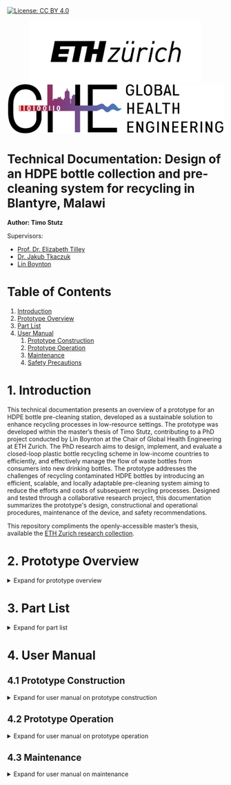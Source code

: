<!-- badges: start -->

[![License: CC BY
4.0](https://img.shields.io/badge/License-CC_BY_4.0-lightgrey.svg)](https://creativecommons.org/licenses/by/4.0/)

<!-- badges: end -->

<p align="middle"> 
<img src="/media/doc_figures/ETH_logo.png" width=400>
<br>
<img src="/media/doc_figures/GHE_logo.png" width=500>
</p>

<h1> Technical Documentation: Design of an HDPE bottle collection and pre-cleaning system for recycling in Blantyre, Malawi </h1>

<b>Author: Timo Stutz</b>

Supervisors: 
- [Prof. Dr. Elizabeth Tilley](https://orcid.org/0000-0002-2095-9724)
- [Dr. Jakub Tkaczuk](https://orcid.org/0000-0001-7997-9423)
- [Lin Boynton](https://orcid.org/0000-0002-9944-3834)

<h1>Table of Contents</h1>

1. [Introduction](#1-introduction)
2. [Prototype Overview](#2-prototype-overview)
3. [Part List](#3-part-list)
4. [User Manual](#4-user-manual)
	1. [Prototype Construction](#41-prototype-construction)
	2. [Prototype Operation](#42-prototype-operation)
	3. [Maintenance](#43-maintenance)
	4. [Safety Precautions](#44-safety-precautions)

# 1. Introduction

This technical documentation presents an overview of a prototype for an HDPE bottle pre-cleaning station, developed as a sustainable solution to enhance recycling processes in low-resource settings. The prototype was developed within the master’s thesis of Timo Stutz, contributing to a PhD project conducted by Lin Boynton at the Chair of Global Health Engineering at ETH Zurich. The PhD research aims to design, implement, and evaluate a closed-loop plastic bottle recycling scheme in low-income countries to efficiently, and effectively manage the flow of waste bottles from consumers into new drinking bottles. The prototype addresses the challenges of recycling contaminated HDPE bottles by introducing an efficient, scalable, and locally adaptable pre-cleaning system aiming to reduce the efforts and costs of subsequent recycling processes. Designed and tested through a collaborative research project, this documentation summarizes the prototype's design, constructional and operational procedures, maintenance of the device, and safety recommendations.

This repository compliments the openly-accessible master’s thesis, available the [ETH Zurich research collection](https://doi.org/10.3929/ethz-b-000658745).

# 2. Prototype Overview

<details>

<summary>Expand for prototype overview</summary>


The pre-cleaning station was mainly developed to address cleanliness requirements of collected HDPE bottles before they undergo recycling. This prototype is segmented into distinct modules, each designed to fulfill a specific function in the pre-cleaning process. Figure 1 shows the CAD drawing of the complete prototype and its different modules. In Figure 2, the complete assembly of the physical prototype is depicted. Finally, Figure 3 shows a focussed view on the inflation and cleaning interface. Below is a summary of each module and its function within the prototype:

1. **Inflation Module:** This module is responsible for restoring crushed or deformed bottles to their original shape, making them easier to clean and process. By applying controlled pressure, the inflation module ensures that bottles regain a uniform shape for efficient cleaning.

2. **Cleaning Module:** Equipped with mechanisms for both internal and external cleaning, this module utilizes water jets and brushes to remove organic contaminants from the bottles

3. **Water Module:** This module provides the necessary water supply for the cleaning process. It includes a manual pump system that generates water pressure without the need for electricity, highlighting the prototype's adaptability to low-resource settings. As water is pumped into the closed loop system, the pressure of the air trapped inside the tank rises and thus, exerts pressure on the water within the pipes. This pressurized water can then be accessed by the cleaning module.

4. **Stacking Module:** After the bottles are cleaned, the stacking module allows to organize them into manageable stacks for easy transportation and further processing. This is realized with help of a cutting tool and a metal pole which is used as a transport unit for cut bottles.

<img src="/media/doc_figures/complete_assembly.png">
<p align="center"> 
Figure 1: Complete assembly of the pre-cleaning station
<br><br>

<img src="/media/doc_figures/complete_assembly_pic.jpg">
Figure 2: Complete assembly of the prototype. All components are included.
<br><br>

<img src="/media/doc_figures/front_pic.jpg">
Figure 3: Front view of the inflation and cleaning modules as installed.
<br><br>
</p>

</details>

#  3. Part List

<details>

<summary>Expand for part list</summary>


<p align="center">
Table 1: Part list of the pre-cleaning station in CHF. Where necessary, local prices in MWK were converted into CHF according to the exchange rate at the time of the project.
</p>

| **Module**                       | **No.** |        **Item**         | **Specs**                                                      | **Qty.** | **Source**                        | **Total Price (CHF)**  |
| -------------------------------- | :-----: | :---------------------: | -------------------------------------------------------------- | -------- | --------------------------------- | :--------------------: |
| Workbench                        |    1    |       Square Tube       | L $\times$ W $\times$ H: 20 m $\times$ 25 mm $\times$ 25 mm    | 1        | *incl. in 41                      |                        |
| Inflation                        |    2    |       Metal Sheet       | L $\times$ W $\times$ H: 10 cm $\times$ 10 cm $\times$ 3 mm    | 1        | *incl. in 41                      |                        |
| Inflation                        |    3    |    Metal Round Tube     | D $\times$ L: 35 mm x 15 cm                                    | 1        | *incl. in 41                      |                        |
| Inflation                        |    4    |          Paint          |                                                                | 1        | Agri-Quip Ltd.                    |           6            |
| Water                            |    5    |      Double Nipple      | 2 $\times$ External Thread (ET) G 1 1/2 ''                     | 1        | D.J. Hardware Ltd.                |           2            |
| Water                            |    6    |     Reducing Sleeve     | IT G 1 1/2'' to IT G 3/4''                                     | 1        | D.J. Hardware Ltd.                |           3            |
| Water                            |    7    |         T-piece         | 3 $\times$ IT G 3/4''                                          | 4        | Van General Dealers               |           2            |
| Water                            |    8    |       Ball valve        | 2 $\times$ IT G 3/4''                                          | 1        | Van General Dealers               |           10           |
| Water                            |    9    |       Hose nipple       | ET G 3/4'' to 13 mm                                            | 15       | Phalombe Hardware                 |           15           |
| Water                            |   10    |       Check valve       | 2 $\times$ 13 mm                                               | 1        | Temu                              |           3            |
| Water                            |   11    |        Manometer        | 0-3 bar, IT G 1/4''                                            | 1        | Temu                              |           5            |
| Water                            |   12    |          Hose           | 2 $\times$ IT G 3/4''                                          | 2        | *incl. in                         |                        |
| Water                            |   13    |         Bottle          | 20 l                                                           | 1        | Sana Cash & Carry                 |           6            |
| Water                            |   14    |       Water pump        |                                                                | 1        | Ricardo                           |           12           |
| Water                            |   15    |       Rubber Hose       | D $\times$ L: 13 mm x 5 m                                      | 1        | Blantyre Market                   |           7            |
| Water                            |   16    |       Hose Clamps       | 13 mm -- 16 mm                                                 | 15       | Build Africa Ltd.                 |           17           |
| Water                            |   17    |      Safety Valve       | 2.5 bar                                                        | 1        | Bauhaus                           |           14           |
| Water                            |   18    |       Drum Stand        | 60 l                                                           | 1        | Ndirande Market                   |           14           |
| Water                            |   19    |      Metal Bucket       | 8 l                                                            | 1        | Ndirande Market                   |           4            |
| Water                            |   20    |      Bottle Stand       |                                                                | 1        | Steel World & Hardware            |           9            |
| Water                            |   21    |       Drum Stand        |                                                                | 1        | Steel World & Hardware            |           13           |
| Water                            |   22    |       Drum Faucet       |                                                                | 1        | L.R. Hardware                     |           2            |
| Cleaning                         |   23    |         Rinser          |                                                                | 1        | Temu                              |           8            |
| Cleaning                         |   24    |          Sink           | Stainless Steel                                                | 1        | Ndirande Market                   |           28           |
| Cleaning                         |   25    |         Faucet          |                                                                | 1        | Phalombe      Hardware            |           13           |
| Cleaning                         |   26    |         Brushes         |                                                                | 1        | Temu                              |           5            |
| Cleaning                         |   27    |       Metal Sheet       | Thickness 2-3 mm                                               | 1        | *incl. in 41                      |                        |
| Cleaning                         |   28    |    Metal Square Tube    | 1 cm $\times$ 1 cm                                             | 1        | *incl. in 41                      |                        |
| Stacking                         |   29    |       Square Tube       | W $\times$ H $\times$ L: 90 mm $\times$ 90 mm $\times$ 1 m     | 1        | *incl. in 41                      |                        |
| Stacking                         |   30    |       Flat Steel        | W $\times$ H $\times$ L: 20 mm $\times$ 4 mm $\times$ 1500 mm  | 1        | Steel World Ltd.                  |           13           |
| Stacking                         |   31    |    Rectangular Tube     | W $\times$ H $\times$ L: 25 mm $\times$ 12 mm $\times$ 300 mm  | 1        | *incl. in 41                      |                        |
| Stacking                         |   32    |       Round Tube        | OD 35 mm, L 120 mm                                             | 1        | *incl. in 41                      |                        |
| Stacking                         |   33    |       Metal Sheet       | W $\times$ H $\times$ L: 500 mm $\times$ 4 mm $\times$ 300 mm  | 1        | *incl. in 41                      |                        |
| Stacking                         |   34    | Round Steel (Full Core) | D $\times$ L: 10 mm $\times$ 3 m                               | 1        | *incl. in 41                      |                        |
| Stacking                         |   35    |       Round Tube        | OD 35 mm, L 1.5 m                                              | 1        | *incl. in 40                      |                        |
| Stacking                         |   36    |       Square Tube       | For Base                                                       | 1        | *incl. in 40                      |                        |
| Stacking                         |   37    |       Nuts/Bolts        |                                                                | 1        | Build Africa                      |           4            |
| Salary Costs                     |   38    |      Bottle Stand       | Cutting, Welding, etc.                                         | 1        | Barlows          Engineering      |           11           |
| Salary Costs                     |   39    |       Drum Stand        | Cutting, Welding, etc.                                         | 1        | Barlows         Engineering       |           27           |
| Salary Costs                     |   40    |       Pole Stand        | Cutting, Welding, etc.                                         | 1        | Barlows         Engineering       |           11           |
| Salary Costs                     |   41    |  Workbench & Painting   | Cutting, Welding, etc.                                         | 1        | Real Steel        Industries Ltd. |          337           |
| **Total Costs Prototype (CHF):** |         |                         |                                                                |          |                                   |        **599**         |
<br>

</details>

# 4. User Manual

## 4.1 Prototype Construction

<details>

<summary>Expand for user manual on prototype construction</summary>


### **Frame / Workbench**

The construction of the structural frame of the workbench is a crucial step in assembling the HDPE bottle pre-cleaning station prototype. This frame is crafted by welding metal tubes together, forming a sturdy base that supports the various modules of the station. The geometry of the workbench can be adapted according to local requirements and the available space. The width of the frame should be chosen, such that the sink can be inserted. When determining the dimensions of the frame, special attention is given to its height, which is to be selected to ensure comfortable usage (90-100cm).

### **Inflation Module**

The realization of the inflation module is kept as simple as possible and is presented in Figure 4a). The module consists of a round tube welded to a steel plate. The diameter of the tube is approximately 1cm smaller than the bottle opening to ensure quick and reliable mounting of the bottle. The steel plate is welded to or screwed onto the surface on the workbench below the module.

<p align="center"> 
<img src="/media/doc_figures/3d_inflation_cleaning.png">
Figure 4: 3D-representation of modules: a) Inflation Module, b) Cleaning Module.
</p>

### **Cleaning Module**

The cleaning interface depicted in Figure 4b) consists of four primary components. It incorporates a brush, a faucet, a sink, and a glass rinser, each playing a specific role in the cleaning process. Constructing the cleaning module requires planning regarding the placement and installation of the tap and glass rinser. If the sink is being custom manufactured, the design must include holes for both the tap and rinser to ensure a seamless integration. On the other hand, if a pre-made sink is used, an additional hole may need to be drilled to accommodate the glass rinser. In the next step, the sink can be inserted into the workbench allowing to install the tap and rinser. Next, the brush is affixed to a custom holder which can be screwed or welded to the workbench. Since water drops should be captured by the sink, the brush holder is attached last, to ensure that the base of the brush is aligned with the wall of the sink.

### **Water Module**

Figure 5 illustrates the components of the water module. Initially, the placement of the pump and pressure tank must be determined. Following this, a rubber hose is cut to the required length to link all components. Typically, these components are equipped with threaded ends, allowing for the attachment of an threaded hose nipple. The hose is then attached to the components and fastened securely with hose clamps. Adding the clamps is crucial since the system operates under pressure, necessitating a tight and secure connection to prevent leaks and maintain system integrity. The schematic in Figure 5 also displays the order in which the components are installed. In the following a quick functional summary of the different parts is given:

<p align="center"> 
<img src="/media/doc_figures/water_module.png">
Figure 5: Schematic of the water module utilized to generate water pressure.
</p>

- **Manual Piston Pump**: A manual piston pump is used to pump water into the closed system.
- **Dirt Filter**: The water first passes through a dirt filter to remove sand, dirt, and other particles. This filtering process is essential to protect sensitive valves downstream.
- **One-Way Valve**: A one-way valve is used to maintain the generated pressure within the piping system while pumping. This is done by restricting upstream flow through a spring mechanism.
- **Pressure Tank**: The filtered water enters a pressure tank, where the work introduced by the manual pump is converted into air pressure. When the water outlet (glass rinser/tap) is closed, the amount of air particles inside the pressure tank remains constant. As more water is pumped into the closed system, the air inside the pressure tank is compressed, exerting a certain force on the water. This pressure is utilized to operate the glass rinser and tap, even if they are located at a higher position than the pressure tank.
- **Pressure Regulation**: The pre-cleaning setup is designed to work at 2.5 bars of pressure. To ensure worker safety, a barometer to read off current pressure levels, and a pressure-limiting safety valve is included. The spring-loaded mechanism of the safety valve automatically opens if the water pressure inside the pipes exceeds 2.5 bars.
- **Water access**: The water pressure can be accessed through the tap or the glass rinser.

### **Stacking Module**

The bottles are cut using two blades arranged in a cross-like manner. This cutting method allows to bend the walls of the bottle outward while leaving the bottle opening intact. The bottles are then stacked on top of each other onto a pole. As depicted in Figure 6, the cutting tool consists of an outer tube, an inner tube, a cutting interface, and a bottle adapter. The outer and inner tubes are connected via joints, allowing manual operation through a handle. Manually pulling on the lever causes the force to be transmitted through the joints, leading to linear movement of the inner tube. The inner tube acts as a sled for the cutting interface, moving linearly within the outer tube. The cutting interface itself consists of a plate with vertically aligned blades, angled to enhance cutting efficiency.

Construction Steps:

1. **Prepare the Tubes:** Begin by fixing the dimensions of the outer and inner tubes, ensuring they align correctly for smooth operation. The tubes can be cut out of a single piece of metal tubing and/or angle bars. Attach the top hinge as well as the adapter bracings to opposite ends of the outer tube.
2. **Assemble the Cutting Interface:** Attach the vertically aligned blades to the horizontal plate. Further weld the bottom hinge to the top side of the plate. This assembly is then welded to the end of the inner tube.
3. **Install the joint mechanism:** Begin constructing the mechanism by fabricating the handle from metal tubing and cutting three flat bars to the lengths specified (CAD files available in the Git repository). Proceed to drill holes at where the joints will be located. Following this, weld the handle to the long flat bar at a right angle (90°). To assemble the mechanism, join its components by screwing them together, ensuring it is securely connected to both the outer tube and the cutting interface.
4. **Install the Bottle Adapter:** The bottle adapter, crucial for positioning the bottle during the cutting process, attaches to the outer tube with help of 4 screws. The adapter's walls assist in centering the bottle, while a metal tube with vertical cuts welded onto the adapter offers counterpressure, ensuring a clean cut and protecting the user from the blades.
5. **Add the cutting tool to the workbench:** The cutting tool can be horizontally welded or screwed to the workbench or vertically attached to a wall.

<p align="center"> 
<img src="/media/doc_figures/3d_cutting_module.png">
Figure 6: 3D- representation of the cutting module: a) Complete Assembly, b) Explosion view of the handle and joints, c) Explosion view of the inner tube with blades attached, d) Explosion view of the outer tube with the bottle adapter attached.
</p>

</details>

## 4.2 Prototype Operation

<details>

<summary>Expand for user manual on prototype operation</summary>


This manual leads users through the process of operating the bottle pre-cleaning station. The setup can be used to transform crushed and dirty HDPE bottles into clean, cut, and ready-for-recycling materials.

### **Preparing the setup:**

- Start by inserting the pump into a bucket of water and manually operate the handle to generate water pressure within the system. This is achieved by moving the pump handle in a back-and-forth motion until the desired pressure, indicated by the barometer, is reached.
- Make sure that the safety valve is properly functional by twisting the red cap. It is important to always have an eye on the pressure gauge to see whether the pressure is within limits or dropped over time.
- After a certain period of using the pressurized water, the manual pump needs to be re-operated to reach the desired pressure level again.

### **Sorting and Inspection:**

Sort the HDPE bottles, and remove any items placed within. Inspect each bottle for excessive damage that could hinder the cleaning process.

### **Inflation:**

In case a bottle is crushed, mount it onto the inflation module and manually wiggle the bottle around the vertical tube to inflate it back to its original shape.

### **Removal of material contaminants and soaking:**

Remove the bottle's lid and label by peeling them off the bottle. If necessary, use a knife or a sharp edge to start loosening the label before peeling it off. Once the material contaminants are removed, put a first batch of bottles into a bucket of water to soak the entire surface of the bottle, reducing the workload of the main cleaning steps. Soaked in water for a minute, the bottles are ready for the next steps.

### **Cleaning and Drying:**

Quickly rinse the bottle under the tap to remove loose dirt and debris. Press the bottle upside-down onto the glass rinser and use the manual brush to thoroughly clean both the interior and exterior of the bottle.

This step may need to be repeated a couple of times in case of heavily soiled bottles. Once the bottles are clean, place the cleaned bottles onto the vertical pins to allow excess water to drip out before cutting. The rinsing step as well as the temporary bottle storage are visualized in Figure 7.

<p align="center"> 
<img src="/media/doc_figures/cleaning_process.jpg">
Figure 7: Cleaning Process of HDPE bottles. The vertical pins act as temporary storage of cleaned bottles.
</p>

### **Cutting:**

Once the bottle is clean and dry, place it into the stacking module. Place the bottle into the adapter and manually operate the handle to activate the cutting tool. The blades, arranged in a cross-like manner, should cut the bottle while preserving the opening intact. This process prepares the bottle for efficient stacking.

### **Inspection and Storage:**

Inspect the cut and cleaned bottle for any missed contaminants, and if necessary, remove the remains. Place the bottles through the opening onto the transport unit (pole) as represented in Figure 8.

<p align="center"> 
<img src="/media/doc_figures/3d_loading_process.png">
Figure 8: 3D-representation of the loading process. Bottles are stacked on the pole and slide into the rail.
</p>

</details>

## 4.3 Maintenance

<details>

<summary>Expand for user manual on maintenance</summary>


To maintain the efficiency and longevity of the bottle pre-cleaning station, adhere to the following maintenance routines. Regular maintenance also contributes to a safer working environment for all operators.

- **Regular Inspection:** Conduct routine inspections of all modules, focusing on wear and tear, especially on the moving parts, hoses, and joints. Check for any signs of damage or corrosion that could impact the station's functionality. If necessary tighten screws that were loosened over time.
- **Water Module Maintenance:** The filters in the water module should be cleaned and checked for clogs regularly to maintain optimal water flow and pressure. Inspect the pump and valves for signs of wear or leakage and replace parts as necessary.
- **Cutting Tool Care:** Regularly inspect the cutting blades for sharpness and signs of wear. Dull blades can result in inefficient cutting and restricted functionality. Resharpen or replace blades when a significant decrease in performance is noticed.
- **Pressure Tank Inspection:** Periodically inspect the pressure tank for any signs of damage, corrosion, or wear. Check the seals and valves to ensure they are functioning correctly and not leaking. It's crucial to maintain the tank properly to prevent potential safety hazards due to overpressure or material failure.

## 4.4 Safety Precautions

Operating the HDPE Bottle Pre-Cleaning Station involves various components that require careful handling to ensure safety. Pay special attention to the following:
- **Protective Gear:** Always wear appropriate protective gear, including gloves, eyewear, and closed-toe shoes, to safeguard against potential hazards such as splashes, sharp edges, or falling tools.
- **Handling Sharp Edges:** The cutting tool incorporates sharp blades that pose a risk of cuts or injuries. Handle the cutting module with utmost care, especially when inserting or removing bottles from the adapter. Ensure the blades are fully retracted when performing maintenance or adjustments.
- **Monitoring Water Pressure:** The pressure tank is a critical component of the cleaning module. Regularly check the tank's integrity and the pressure levels during operation using the barometer and a visual check on deformed parts or leakage. Ensure that the pressure stays within the recommended safety limits to prevent any risk of tank rupture or leaks. For this reason do not operate the pre-cleaning station without a safety valve.
- **Secure Operation Area:** Keep the operational area around the pre-cleaning station clear of clutter, water, and cleaning agents to prevent slips and falls. Ensure that all pipes and hoses are properly managed to avoid tripping hazards.

</details>
